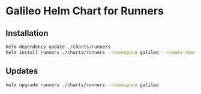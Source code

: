 # Galileo Helm Chart for Runners

## Installation

```bash
helm dependency update ./charts/runners
helm install runners ./charts/runners --namespace galileo --create-namespace
```

## Updates

```bash
helm upgrade runners ./charts/runners --namespace galileo
```
